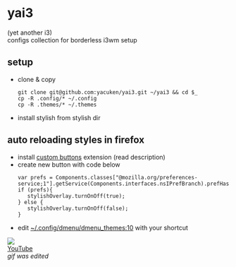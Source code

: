 # yai3
(yet another i3)  
configs collection for borderless i3wm setup

## setup
* clone & copy
  ```
  git clone git@github.com:yacuken/yai3.git ~/yai3 && cd $_
  cp -R .config/* ~/.config
  cp -R .themes/* ~/.themes
  ```
* install stylish from stylish dir

## auto reloading styles in firefox
* install [custom buttons](https://addons.mozilla.org/ru/firefox/addon/custom-buttons/) extension (read description)
* create new button with code below
  ```
  var prefs = Components.classes["@mozilla.org/preferences-service;1"].getService(Components.interfaces.nsIPrefBranch).prefHasUserValue("extensions.stylish.styleRegistrationEnabled");
  if (prefs){
     stylishOverlay.turnOnOff(true);
  } else {
     stylishOverlay.turnOnOff(false);
  }
  ```
* edit [~/.config/dmenu/dmenu_themes:10](https://github.com/yacuken/yai3/blob/master/.config/dmenu/dmenu_themes#L10) with your shortcut

![](./yai3_anim.gif)  
[YouTube](http://www.youtube.com/watch?v=1dkNKHGdoys)  
*gif was edited*
